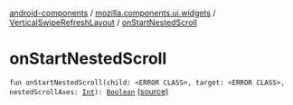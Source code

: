 [android-components](../../index.md) / [mozilla.components.ui.widgets](../index.md) / [VerticalSwipeRefreshLayout](index.md) / [onStartNestedScroll](./on-start-nested-scroll.md)

# onStartNestedScroll

`fun onStartNestedScroll(child: <ERROR CLASS>, target: <ERROR CLASS>, nestedScrollAxes: `[`Int`](https://kotlinlang.org/api/latest/jvm/stdlib/kotlin/-int/index.html)`): `[`Boolean`](https://kotlinlang.org/api/latest/jvm/stdlib/kotlin/-boolean/index.html) [(source)](https://github.com/mozilla-mobile/android-components/blob/master/components/ui/widgets/src/main/java/mozilla/components/ui/widgets/VerticalSwipeRefreshLayout.kt#L92)